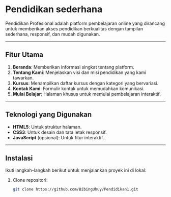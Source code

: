 # Pendidikan sederhana

Pendidikan Profesional adalah platform pembelajaran online yang dirancang untuk memberikan akses pendidikan berkualitas dengan tampilan sederhana, responsif, dan mudah digunakan.

---

## Fitur Utama
1. **Beranda**: Memberikan informasi singkat tentang platform.
2. **Tentang Kami**: Menjelaskan visi dan misi pendidikan yang kami tawarkan.
3. **Kursus**: Menampilkan daftar kursus dengan kategori yang bervariasi.
4. **Kontak Kami**: Formulir kontak untuk memudahkan komunikasi.
5. **Mulai Belajar**: Halaman khusus untuk memulai pembelajaran interaktif.

---

## Teknologi yang Digunakan
- **HTML5**: Untuk struktur halaman.
- **CSS3**: Untuk desain dan tata letak responsif.
- **JavaScript** (opsional): Untuk fitur interaktif.

---

## Instalasi
Ikuti langkah-langkah berikut untuk menjalankan proyek ini di lokal:

1. Clone repositori:
   ```bash
   git clone https://github.com/BibingUhuy/Pendidikan1.git